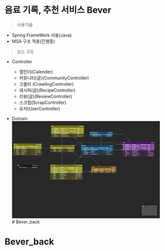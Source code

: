 # 음료 기록, 추천 서비스 Bever

>사용기술

* Spring FrameWork 사용(Java)
* MSA 구조 적용(진행중)

>코드 구조

* Controller
    * 캘린더(Calender)
    * 커뮤니티(글)(CommunityController)
    * 크롤러 (CrawlingController)
    * 레시피(글)(RecipeController)
    * 리뷰(글)(ReviewController)
    * 스크랩(ScrapController)
    * 유저(UserController)

* Domain
  ![erd 구조](src/main/resources/erd.png)# Bever_back
# Bever_back
